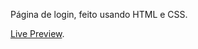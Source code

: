 Página de login, feito usando HTML e CSS.

[Live Preview](https://rangelr2.github.io/Sign-up-Form/).
